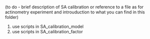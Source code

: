 (to do - brief description of SA calibration or reference to a file as for actinometry experiment and introuduction to what you can find in this folder)

1) use scripts in SA_calibration_model
2) use scripts in SA_calibration_factor

